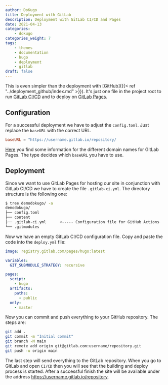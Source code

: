 ```yaml
---
author: DoKugo
title: Deployment with GitLab
description: Deployment with GitLab CI/CD and Pages
date: 2021-04-13
categories:
    - dokugo
categories_weight: 7
tags:
    - themes
    - documentation
    - hugo
    - deployment
    - gitlab
draft: false
---
```


This is even simpler than the deployment with [GitHub]({{< ref "../deployment_github/index.md" >}}). 
It's just one file in the project root to run [GitLab CI/CD](https://docs.gitlab.com/ee/ci/) and to deploy on [GitLab Pages](https://docs.gitlab.com/ee/user/project/pages/).

## Configuration

For a successful deployment we have to adjust the `config.toml`.
Just replace the `baseURL` with the correct URL.

```toml
baseURL = "https://username.gitlab.io/repository/
```

[Here](https://docs.gitlab.com/ee/user/project/pages/getting_started_part_one.html#gitlab-pages-default-domain-names) you find some information for the different domain names for GitLab Pages.
The type decides which `baseURL` you have to use.

## Deployment

Since we want to use GitLab Pages for hosting our site in conjunction with GitLab CI/CD we have to create the file `.gitlab-ci.yml`. 
The directory structure is the following one:

```bash
$ tree demodokugo/ -a
demodokugo/
├── config.toml
├── content
├── .gitlab-ci.yml      <----- Configuration file for GitHub Actions
└── .gitmodules
```

Now we have an empty GitLab CI/CD configuration file.
Copy and paste the code into the `deploy.yml` file:


```yaml
image: registry.gitlab.com/pages/hugo:latest

variables:
  GIT_SUBMODULE_STRATEGY: recursive

pages:
  script:
    - hugo
  artifacts:
    paths:
      - public
  only:
    - master
```

Now you can commit and push everything to your GitHub repository.
The steps are:

```bash
git add .
git commit -m "Initial commit"
git branch -M main
git remote add origin git@gitlab.com:username/repository.git
git push -u origin main
```

The last step will send everything to the GitLab repository.
When you go to GitLab and open `CI/CD` then you will see that the building and deploy process is started.
After a successful finish the site will be available under the address https://username.gitlab.io/repository.
